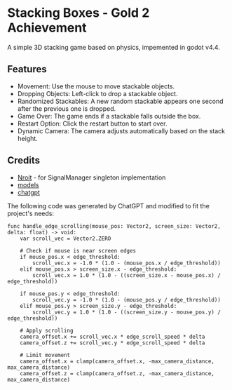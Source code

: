 # Stacking Boxes - Gold 2 Achievement
A simple 3D stacking game based on physics, impemented in godot v4.4.

## Features
- Movement: Use the mouse to move stackable objects.
- Dropping Objects: Left-click to drop a stackable object.
- Randomized Stackables: A new random stackable appears one second after the previous one is dropped.
- Game Over: The game ends if a stackable falls outside the box.
- Restart Option: Click the restart button to start over.
- Dynamic Camera: The camera adjusts automatically based on the stack height.

## Credits
- [Nrojt][1] - for SignalManager singleton implementation
- [models][2]
- [chatgpt][3]

The following code was generated by ChatGPT and modified to fit the project's needs:
```gdscript
func handle_edge_scrolling(mouse_pos: Vector2, screen_size: Vector2, delta: float) -> void:
	var scroll_vec = Vector2.ZERO
	
	# Check if mouse is near screen edges
	if mouse_pos.x < edge_threshold:
		scroll_vec.x = -1.0 * (1.0 - (mouse_pos.x / edge_threshold))
	elif mouse_pos.x > screen_size.x - edge_threshold:
		scroll_vec.x = 1.0 * (1.0 - ((screen_size.x - mouse_pos.x) / edge_threshold))
		
	if mouse_pos.y < edge_threshold:
		scroll_vec.y = -1.0 * (1.0 - (mouse_pos.y / edge_threshold))
	elif mouse_pos.y > screen_size.y - edge_threshold:
		scroll_vec.y = 1.0 * (1.0 - ((screen_size.y - mouse_pos.y) / edge_threshold))
	
	# Apply scrolling
	camera_offset.x += scroll_vec.x * edge_scroll_speed * delta
	camera_offset.z += scroll_vec.y * edge_scroll_speed * delta
	
	# Limit movement
	camera_offset.x = clamp(camera_offset.x, -max_camera_distance, max_camera_distance)
	camera_offset.z = clamp(camera_offset.z, -max_camera_distance, max_camera_distance)
```

[1]: https://github.com/Nrojt/HHS-Game-Dev-Minor/tree/main/stacking-boxes
[2]: https://quaternius.com/packs/sushirestaurantkit.html
[3]: https://chatgpt.com

